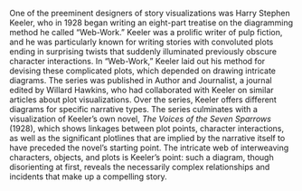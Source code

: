 One of the preeminent designers of story visualizations was Harry Stephen Keeler, who in 1928 began writing an eight-part treatise on the diagramming method he called “Web-Work.” Keeler was a prolific writer of pulp fiction, and he was particularly known for writing stories with convoluted plots ending in surprising twists that suddenly illuminated previously obscure character interactions. In “Web-Work,” Keeler laid out his method for devising these complicated plots, which depended on drawing intricate diagrams. The series was published in Author and Journalist, a journal edited by Willard Hawkins, who had collaborated with Keeler on similar articles about plot visualizations. Over the series, Keeler offers different diagrams for specific narrative types. The series culminates with a visualization of Keeler’s own novel, *The Voices of the Seven Sparrows* (1928), which shows linkages between plot points, character interactions, as well as the significant plotlines that are implied by the narrative itself to have preceded the novel’s starting point. The intricate web of interweaving characters, objects, and plots is Keeler’s point: such a diagram, though disorienting at first, reveals the necessarily complex relationships and incidents that make up a compelling story.
